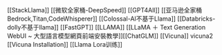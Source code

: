 [[StackLlama]]
[[微软全家桶-DeepSpeed]]
[[GPT4All]]
[[亚马逊全家桶Bedrock,Titan,CodeWhisperer]]
[[Colossal-AI不基于Llama]]
[[Databricks-dolly不基于llama]]
[[FastGPT]]
[[LLAMA]]
[[LLaMA ＋ Text Generation WebUI ~ 大型語言模型網頁前端安裝教學]][[ChatGLM]]
[[Vicuna]]
vicuna2
[[Vicuna Installation]]
[[Llama Lora训练]]